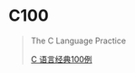 # C100

> The C Language Practice
>
> [C 语言经典100例](http://www.runoob.com/cprogramming/c-100-examples.html "Title") 
